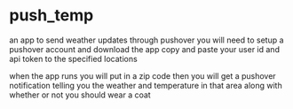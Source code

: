 # push_temp
an app to send weather updates through pushover
you will need to setup a pushover account and download the app
copy and paste your user id and api token to the specified locations

when the app runs you will put in a zip code 
then you will get a pushover notification telling you the weather and temperature in that area
along with whether or not you should wear a coat
